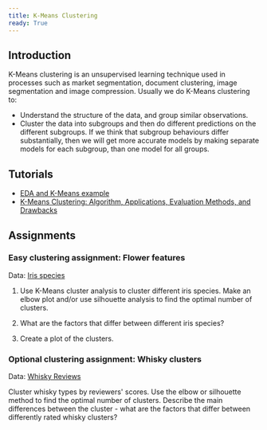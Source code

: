 ```yaml
---
title: K-Means Clustering
ready: True
---
```


## Introduction
K-Means clustering is an unsupervised learning technique used in processes such as market segmentation, document clustering, image segmentation and image compression. Usually we do K-Means clustering to:

- Understand the structure of the data, and group similar observations.
- Cluster the data into subgroups and then do different predictions on the different subgroups.
If we think that subgroup behaviours differ substantially, then we will get more accurate models by making separate models for each subgroup, than one model for all groups.  


## Tutorials
- [EDA and K-Means example](https://www.kaggle.com/thebrownviking20/in-depth-eda-and-k-means-clustering)
- [K-Means Clustering: Algorithm, Applications, Evaluation Methods, and Drawbacks](https://towardsdatascience.com/k-means-clustering-algorithm-applications-evaluation-methods-and-drawbacks-aa03e644b48a)


## Assignments
### Easy clustering assignment: Flower features
Data: [Iris species](https://www.kaggle.com/shrutimechlearn/classification-with-iris-dataset/data)

1. Use K-Means cluster analysis to cluster different iris species. Make an elbow plot and/or use silhouette analysis to find the optimal number of clusters.

2. What are the factors that differ between different iris species?

3. Create a plot of the clusters.

### Optional clustering assignment: Whisky clusters
Data: [Whisky Reviews](https://www.kaggle.com/koki25ando/cluster-analysis-of-whisky-reviews-using-k-means/data)  

Cluster whisky types by reviewers' scores. Use the elbow or silhouette method to find the optimal number of clusters. Describe the main differences between the cluster - what are the factors that differ between differently rated whisky clusters?  
